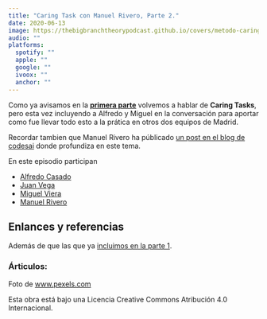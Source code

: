 ```yaml
---
title: "Caring Task con Manuel Rivero, Parte 2."
date: 2020-06-13
image: https://thebigbranchtheorypodcast.github.io/covers/metodo-caring.jpg
audio: ""
platforms:
  spotify: ""
  apple: ""
  google: ""
  ivoox: ""
  anchor: ""
---
```


Como ya avisamos en la **[primera parte](/post/caring-task-deuda-tecnica-manuel-rivero/)** volvemos a hablar de **Caring Tasks**, pero esta vez incluyendo a Alfredo y Miguel en la conversación para aportar como fue llevar todo esto a la prática en otros dos equipos de Madrid.


Recordar tambien que Manuel Rivero ha públicado [un post en el blog de codesai](https://codesai.com/2020/06/caring) donde profundiza en este tema.

En este episodio participan

- [Alfredo Casado](https://twitter.com/AlfredoCasado)
- [Juan Vega](https://twitter.com/juandvegarguez)
- [Miguel Viera](https://twitter.com/mangelviera)
- [Manuel Rivero](https://twitter.com/trikitrok)

## Enlances y referencias

Además de que las que ya [incluimos en la parte 1](/post/caring-task-deuda-tecnica-manuel-rivero/#enlances-y-referencias).

### Árticulos:



Foto de www.pexels.com

Esta obra está bajo una Licencia Creative Commons Atribución 4.0 Internacional.
